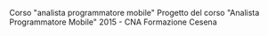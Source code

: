 Corso "analista programmatore mobile"
Progetto del corso "Analista Programmatore Mobile" 2015 - CNA Formazione Cesena
